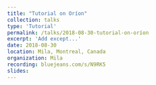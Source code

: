 ```yaml
---
title: "Tutorial on Oríon"
collection: talks
type: 'Tutorial'
permalink: /talks/2018-08-30-tutorial-on-oríon
excerpt: 'Add except...'
date: 2018-08-30
location: Mila, Montreal, Canada
organization: Mila
recording: bluejeans.com/s/N9RK5
slides: 
---
```



